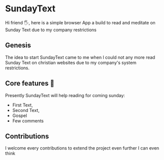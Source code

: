 # SundayText
Hi friend 🖐️, here is a simple browser App a build to read and meditate on Sunday Text due to my company restrictions

## Genesis
The idea to start SundayText came to me when I could not any more read Sunday Text on christian websites due to my company's system restrictions.

## Core features 🎇
Presently SundayText will help reading for coming sunday: 

 * First Text,
 * Second Text,
 * Gospel
 * Few comments 

 ## Contributions

 I welcome every contributions to extend the project even further I can even think


